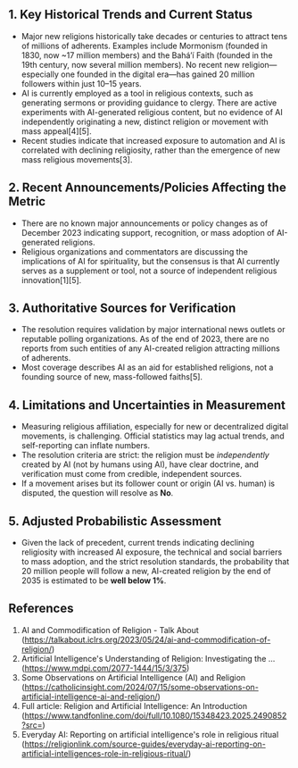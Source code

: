 ## 1. Key Historical Trends and Current Status

- Major new religions historically take decades or centuries to attract tens of millions of adherents. Examples include Mormonism (founded in 1830, now ~17 million members) and the Baháʼí Faith (founded in the 19th century, now several million members). No recent new religion—especially one founded in the digital era—has gained 20 million followers within just 10–15 years.
- AI is currently employed as a tool in religious contexts, such as generating sermons or providing guidance to clergy. There are active experiments with AI-generated religious content, but no evidence of AI independently originating a new, distinct religion or movement with mass appeal[4][5].
- Recent studies indicate that increased exposure to automation and AI is correlated with declining religiosity, rather than the emergence of new mass religious movements[3].

## 2. Recent Announcements/Policies Affecting the Metric

- There are no known major announcements or policy changes as of December 2023 indicating support, recognition, or mass adoption of AI-generated religions.
- Religious organizations and commentators are discussing the implications of AI for spirituality, but the consensus is that AI currently serves as a supplement or tool, not a source of independent religious innovation[1][5].

## 3. Authoritative Sources for Verification

- The resolution requires validation by major international news outlets or reputable polling organizations. As of the end of 2023, there are no reports from such entities of any AI-created religion attracting millions of adherents.
- Most coverage describes AI as an aid for established religions, not a founding source of new, mass-followed faiths[5].

## 4. Limitations and Uncertainties in Measurement

- Measuring religious affiliation, especially for new or decentralized digital movements, is challenging. Official statistics may lag actual trends, and self-reporting can inflate numbers.
- The resolution criteria are strict: the religion must be *independently* created by AI (not by humans using AI), have clear doctrine, and verification must come from credible, independent sources.
- If a movement arises but its follower count or origin (AI vs. human) is disputed, the question will resolve as **No**.

## 5. Adjusted Probabilistic Assessment

- Given the lack of precedent, current trends indicating declining religiosity with increased AI exposure, the technical and social barriers to mass adoption, and the strict resolution standards, the probability that 20 million people will follow a new, AI-created religion by the end of 2035 is estimated to be **well below 1%**.

## References

1. AI and Commodification of Religion - Talk About (https://talkabout.iclrs.org/2023/05/24/ai-and-commodification-of-religion/)
2. Artificial Intelligence's Understanding of Religion: Investigating the ... (https://www.mdpi.com/2077-1444/15/3/375)
3. Some Observations on Artificial Intelligence (AI) and Religion (https://catholicinsight.com/2024/07/15/some-observations-on-artificial-intelligence-ai-and-religion/)
4. Full article: Religion and Artificial Intelligence: An Introduction (https://www.tandfonline.com/doi/full/10.1080/15348423.2025.2490852?src=)
5. Everyday AI: Reporting on artificial intelligence's role in religious ritual (https://religionlink.com/source-guides/everyday-ai-reporting-on-artificial-intelligences-role-in-religious-ritual/)